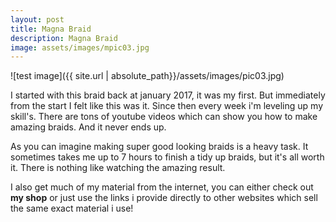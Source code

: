 ```yaml
---
layout: post
title: Magna Braid
description: Magna Braid
image: assets/images/mpic03.jpg
---
```


![test image]({{ site.url | absolute_path}}/assets/images/pic03.jpg)

I started with this braid back at january 2017, it was my first.  But immediately from the start I felt like this was it.  Since then every week i'm leveling up my skill's.  There are tons of youtube videos which can show you how to make amazing braids.  And it never ends up.  

As you can imagine making super good looking braids is a heavy task.  It sometimes takes me up to 7 hours to finish a tidy up braids, but it's all worth it.  There is nothing like watching the amazing result.

I also get much of my material from the internet, you can either check out **my shop** or just use the links i provide directly to other websites which sell the same exact material i use!
